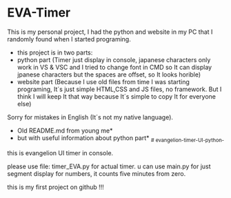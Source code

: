 # EVA-Timer
This is my personal project, I had the python and website in my PC that I randomly found when I started programing.
- this project is in two parts:
-  python part (Timer just display in console, japanese characters only work in VS & VSC and I tried to change font in CMD so It can display jpanese characters but the spaces are offset, so It looks horible)
-  website part (Because I use old files from time I was starting programing, It´s just simple HTML,CSS and JS files, no framework. But I think I will keep It that way because It´s simple to copy It for everyone else)

Sorry for mistakes in English (It´s not my native language).

* Old README.md from young me*
*  but with useful information about python part*
<sub># evangelion-timer-UI-python-

this is evangelion UI timer in console.

please use file: timer_EVA.py for actual timer.
u can use main.py for just segment display for numbers, it counts five minutes from zero.

this is my first project on github !!!
</sub>
